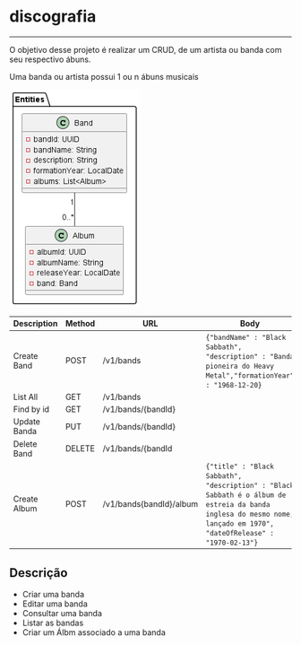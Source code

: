 # discografia

--------------------------

O objetivo desse projeto é realizar um CRUD, de um artista ou banda com seu respectivo ábuns.

Uma banda ou artista possui 1 ou n ábuns musicais


![img.png](img.png)


| Description  | Method | URL  | Body                                                                                                                                                    |
|--------------|--------|---|---------------------------------------------------------------------------------------------------------------------------------------------------------|
| Create Band  | POST   | /v1/bands	 | `{"bandName" : "Black Sabbath", "description" : "Banda pioneira do Heavy Metal","formationYear" : "1968-12-20}`                                         |
| List All     | GET    |/v1/bands   |                                                                                                                                                         |
| Find by id   | GET    | /v1/bands/{bandId}  |                                                                                                                                                         |
| Update Banda | PUT    | /v1/bands/{bandId}  |                                                                                                                                                         |
| Delete Band  | DELETE | /v1/bands/{bandId  |                                                                                                                                                         |
| Create Album | POST     |     /v1/bands{bandId}/album               | `{"title" : "Black Sabbath", "description" : "Black Sabbath é o álbum de estreia da banda inglesa do mesmo nome, lançado em 1970", "dateOfRelease" : "1970-02-13"}` |


## Descrição
- Criar uma banda
- Editar uma banda
- Consultar uma banda
- Listar as bandas
- Criar um Álbm associado a uma banda

